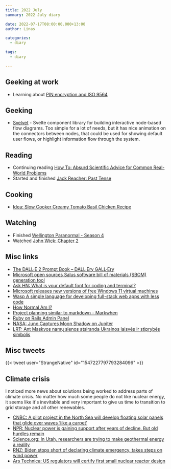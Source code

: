 ```yaml
---
title: 2022 July
summary: 2022 July diary

date: 2022-07-17T08:00:00.000+13:00
author: Linas

categories:
  - diary

tags:
  - diary

---
```


## Geeking at work

* Learning about [PIN encryption and ISO 9564](https://en.wikipedia.org/wiki/ISO_9564)


## Geeking

* [Svelvet](https://www.svelvet.io/) - Svelte component library for building interactive node-based flow diagrams. Too simple for a lot of needs, but it has nice animation on the connectors between nodes, that could be used for showing default user flows, or highlight information flow through the system.

## Reading

* Continuing reading [How To: Absurd Scientific Advice for Common Real-World Problems](https://www.goodreads.com/book/show/43852758-how-to)
* Started and finished [Jack Reacher: Past Tense](https://en.wikipedia.org/wiki/Past_Tense_(novel))

## Cooking

* [Idea: Slow Cooker Creamy Tomato Basil Chicken Recipe](https://www.thereciperebel.com/slow-cooker-creamy-tomato-basil-chicken/)

## Watching

- Finished [Wellington Paranormal - Season 4](https://www.imdb.com/title/tt6109562/episodes?season=4)
- Watched [John Wick: Chapter 2](https://www.rottentomatoes.com/m/john_wick_chapter_2)

## Misc links

* [The DALL·E 2 Prompt Book – DALL·Ery GALL·Ery](https://dallery.gallery/the-dalle-2-prompt-book/)
* [Microsoft open sources Salus software bill of materials (SBOM) generation tool](https://devblogs.microsoft.com/engineering-at-microsoft/microsoft-open-sources-salus-software-bill-of-materials-sbom-generation-tool/)
* [Ask HN: What is your default font for coding and terminal?](https://news.ycombinator.com/item?id=32055600)
* [Microsoft releases new versions of free Windows 11 virtual machines](https://betanews.com/2022/07/05/microsoft-releases-new-versions-of-free-windows-11-virtual-machines/)
* [Wasp A simple language for developing full-stack web apps with less code](https://wasp-lang.dev/)
* [How Normal Am I?](https://www.hownormalami.eu)
* [Project planning similar to markdown - Markwhen](https://markwhen.com/)
* [Ruby on Rails Admin Panel](https://www.getmotoradmin.com/ruby-on-rails)
* [NASA: Juno Captures Moon Shadow on Jupiter](https://www.nasa.gov/mission_pages/juno/images/index.html)
* [LRT: Ant Maskvos namų sienos atsiranda Ukrainos laisvės ir stiprybės simbolis](https://www.lrt.lt/naujienos/kultura/12/1747981/tiesiogineje-transliacijoje-ant-maskvos-namu-sienos-atsiranda-ukrainos-laisves-ir-stiprybes-simbolis)
## Misc tweets

{{< tweet user="StrangeNative" id="1547227797793284096" >}}

## Climate crisis

I noticed more news about solutions being worked to address parts of climate crisis.
No matter how much some people do not like nuclear energy, it seems like it's inevitable and very important to give us time to transition to grid storage and all other renewables.

* [CNBC: A pilot project in the North Sea will develop floating solar panels that glide over waves ‘like a carpet’](https://www.cnbc.com/2022/07/22/europes-energy-giants-explore-potential-of-floating-solar-.html)
* [NPR: Nuclear power is gaining support after years of decline. But old hurdles remain](https://www.npr.org/2022/06/30/1108264499/nuclear-power-gains-support-years-decline-hurdles)
* [Science.org: In Utah, researchers are trying to make geothermal energy a reality](https://www.science.org/content/article/utah-researchers-trying-unlock-earths-heat-make-geothermal-energy-reality)
* [RNZ: Biden stops short of declaring climate emergency, takes steps on wind power](https://www.radionz.co.nz/news/world/471386/biden-stops-short-of-declaring-climate-emergency-takes-steps-on-wind-power)
* [Ars Technica: US regulators will certify first small nuclear reactor design](https://arstechnica.com/science/2022/07/us-regulators-will-certify-first-small-nuclear-reactor-design/)
